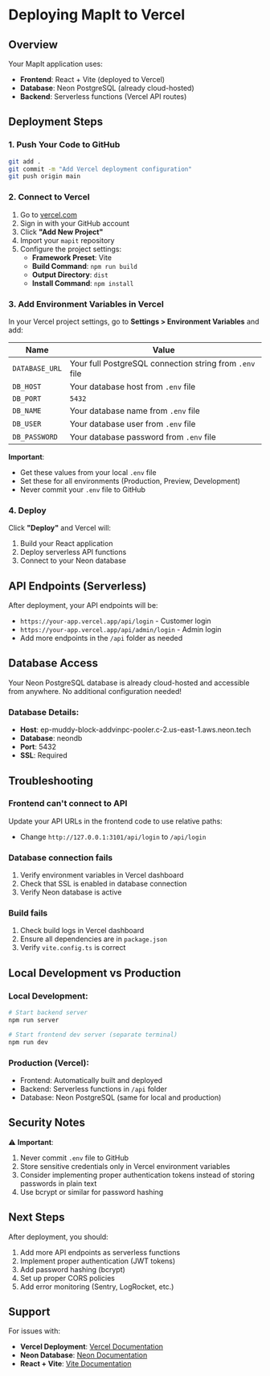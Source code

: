 # Deploying MapIt to Vercel

## Overview

Your MapIt application uses:
- **Frontend**: React + Vite (deployed to Vercel)
- **Database**: Neon PostgreSQL (already cloud-hosted)
- **Backend**: Serverless functions (Vercel API routes)

## Deployment Steps

### 1. Push Your Code to GitHub

```bash
git add .
git commit -m "Add Vercel deployment configuration"
git push origin main
```

### 2. Connect to Vercel

1. Go to [vercel.com](https://vercel.com)
2. Sign in with your GitHub account
3. Click **"Add New Project"**
4. Import your `mapit` repository
5. Configure the project settings:
   - **Framework Preset**: Vite
   - **Build Command**: `npm run build`
   - **Output Directory**: `dist`
   - **Install Command**: `npm install`

### 3. Add Environment Variables in Vercel

In your Vercel project settings, go to **Settings > Environment Variables** and add:

| Name | Value |
|------|-------|
| `DATABASE_URL` | Your full PostgreSQL connection string from `.env` file |
| `DB_HOST` | Your database host from `.env` file |
| `DB_PORT` | `5432` |
| `DB_NAME` | Your database name from `.env` file |
| `DB_USER` | Your database user from `.env` file |
| `DB_PASSWORD` | Your database password from `.env` file |

**Important**: 
- Get these values from your local `.env` file
- Set these for all environments (Production, Preview, Development)
- Never commit your `.env` file to GitHub

### 4. Deploy

Click **"Deploy"** and Vercel will:
1. Build your React application
2. Deploy serverless API functions
3. Connect to your Neon database

## API Endpoints (Serverless)

After deployment, your API endpoints will be:
- `https://your-app.vercel.app/api/login` - Customer login
- `https://your-app.vercel.app/api/admin/login` - Admin login
- Add more endpoints in the `/api` folder as needed

## Database Access

Your Neon PostgreSQL database is already cloud-hosted and accessible from anywhere. No additional configuration needed!

### Database Details:
- **Host**: ep-muddy-block-addvinpc-pooler.c-2.us-east-1.aws.neon.tech
- **Database**: neondb
- **Port**: 5432
- **SSL**: Required

## Troubleshooting

### Frontend can't connect to API
Update your API URLs in the frontend code to use relative paths:
- Change `http://127.0.0.1:3101/api/login` to `/api/login`

### Database connection fails
1. Verify environment variables in Vercel dashboard
2. Check that SSL is enabled in database connection
3. Verify Neon database is active

### Build fails
1. Check build logs in Vercel dashboard
2. Ensure all dependencies are in `package.json`
3. Verify `vite.config.ts` is correct

## Local Development vs Production

### Local Development:
```bash
# Start backend server
npm run server

# Start frontend dev server (separate terminal)
npm run dev
```

### Production (Vercel):
- Frontend: Automatically built and deployed
- Backend: Serverless functions in `/api` folder
- Database: Neon PostgreSQL (same for local and production)

## Security Notes

⚠️ **Important**: 
1. Never commit `.env` file to GitHub
2. Store sensitive credentials only in Vercel environment variables
3. Consider implementing proper authentication tokens instead of storing passwords in plain text
4. Use bcrypt or similar for password hashing

## Next Steps

After deployment, you should:
1. Add more API endpoints as serverless functions
2. Implement proper authentication (JWT tokens)
3. Add password hashing (bcrypt)
4. Set up proper CORS policies
5. Add error monitoring (Sentry, LogRocket, etc.)

## Support

For issues with:
- **Vercel Deployment**: [Vercel Documentation](https://vercel.com/docs)
- **Neon Database**: [Neon Documentation](https://neon.tech/docs)
- **React + Vite**: [Vite Documentation](https://vitejs.dev)
